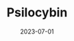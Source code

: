 ---
title: "Psilocybin"
cc-type: hashtag
date: 2023-07-01
hashtag: psilocybin
related:
  - Psilocin
tags:
  - Schedule I
  - psychedelic
  - drug
---